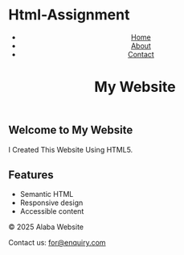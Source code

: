 # Html-Assignment
<!DOCTYPE html>

<html lang="en">
<head>
     <meta charset="UTF-8">
  <title>Alaba Webpage</title>
     <meta name="description" content="Alaba webpage sample">
</head>
<body>
    <header>
      <nav>
        <ul>
          <li><a href="#">Home</a></li>
          <li><a href="#">About</a></li>
          <li><a href="#">Contact</a></li>
        </ul>
      </nav>
  <h1>
    My Website
  </h1>
      </header>
    <main>
      <section>
        <h2>Welcome to My Website</h2>
        <p>I Created This Website Using HTML5.</p>
      </section>
      <section>
        <h2>Features</h2>
        <ul>
          <li>Semantic HTML</li>
          <li>Responsive design</li>
          <li>Accessible content</li>
        </ul>
      </section>
    </main>
    <footer>
      <p>&copy; 2025 Alaba Website</p>
      <p>Contact us: <a href="alabajimoh:for@enquiry.com">for@enquiry.com</a></p>
    </footer>
</body>
</html>
